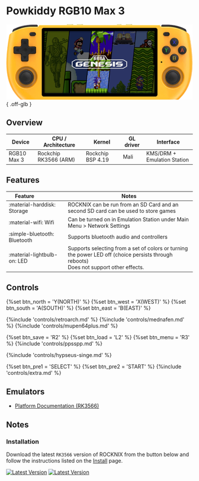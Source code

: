 # Powkiddy RGB10 Max 3

![](../../_inc/images/devices/powkiddy-rgb10max3.png){ .off-glb }

## Overview

| Device | CPU / Architecture | Kernel | GL driver | Interface |
| -- | -- | -- | -- | -- |
| RGB10 Max 3 | Rockchip RK3566 (ARM) | Rockchip BSP 4.19 | Mali | KMS/DRM + Emulation Station |

## Features

| Feature&nbsp;&nbsp;&nbsp;&nbsp;&nbsp;&nbsp;&nbsp;&nbsp;&nbsp;&nbsp;&nbsp;&nbsp;&nbsp;&nbsp;&nbsp;&nbsp; | Notes |
| -- | -- |
| :material-harddisk: Storage | ROCKNIX can be run from an SD Card and an second SD card can be used to store games |
| :material-wifi: Wifi | Can be turned on in Emulation Station under Main Menu > Network Settings |
| :simple-bluetooth: Bluetooth | Supports bluetooth audio and controllers |
| :material-lightbulb-on: LED | Supports selecting from a set of colors or turning the power LED off (choice persists through reboots) <br> Does not support other effects. |

## Controls

{%set btn_north = 'Y(NORTH)' %}
{%set btn_west = 'X(WEST)' %}
{%set btn_south = 'A(SOUTH)' %}
{%set btn_east = 'B(EAST)' %}

{%include 'controls/retroarch.md' %}
{%include 'controls/mednafen.md' %}
{%include 'controls/mupen64plus.md' %}

{%set btn_save = 'R2' %}
{%set btn_load = 'L2' %}
{%set btn_menu = 'R3' %}
{%include 'controls/ppsspp.md' %}

{%include 'controls/hypseus-singe.md' %}

{%set btn_pre1 = 'SELECT' %}
{%set btn_pre2 = 'START' %}
{%include 'controls/extra.md' %}

## Emulators

- [Platform Documentation (RK3566)](https://github.com/ROCKNIX/distribution/blob/main/documentation/PER_DEVICE_DOCUMENTATION/RK3566)

## Notes

### Installation

Download the latest `RK3566` version of ROCKNIX from the button below and follow the instructions listed on the [Install](../../../play/install/) page.

[![Latest Version](https://img.shields.io/github/release/JustEnoughLinuxOS/distribution.svg?labelColor=111111&color=5998FF&label=Latest&style=flat#only-light)](https://github.com/ROCKNIX/distribution/releases/latest)
[![Latest Version](https://img.shields.io/github/release/JustEnoughLinuxOS/distribution.svg?labelColor=dddddd&color=5998FF&label=Latest&style=flat#only-dark)](https://github.com/ROCKNIX/distribution/releases/latest)
